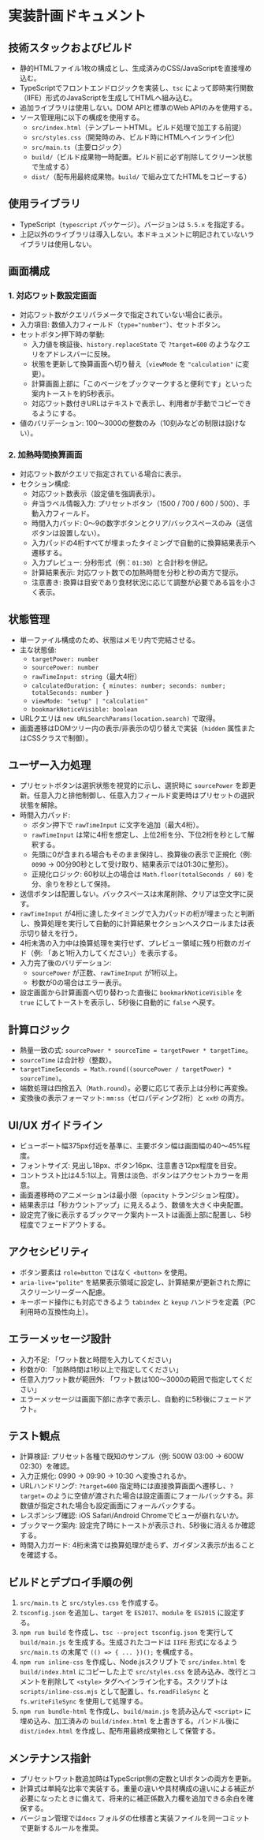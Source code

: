 # 実装計画ドキュメント

## 技術スタックおよびビルド
- 静的HTMLファイル1枚の構成とし、生成済みのCSS/JavaScriptを直接埋め込む。
- TypeScriptでフロントエンドロジックを実装し、`tsc` によって即時実行関数（IIFE）形式のJavaScriptを生成してHTMLへ組み込む。
- 追加ライブラリは使用しない。DOM APIと標準のWeb APIのみを使用する。
- ソース管理用に以下の構成を使用する。
  - `src/index.html`（テンプレートHTML。ビルド処理で加工する前提）
  - `src/styles.css`（開発時のみ、ビルド時にHTMLへインライン化）
  - `src/main.ts`（主要ロジック）
  - `build/`（ビルド成果物一時配置。ビルド前に必ず削除してクリーン状態で生成する）
  - `dist/`（配布用最終成果物。`build/` で組み立てたHTMLをコピーする）

## 使用ライブラリ
- TypeScript（`typescript` パッケージ）。バージョンは `5.5.x` を指定する。
- 上記以外のライブラリは導入しない。本ドキュメントに明記されていないライブラリは使用しない。

## 画面構成
### 1. 対応ワット数設定画面
- 対応ワット数がクエリパラメータで指定されていない場合に表示。
- 入力項目: 数値入力フィールド（`type="number"`）、セットボタン。
- セットボタン押下時の挙動:
  - 入力値を検証後、`history.replaceState` で `?target=600` のようなクエリをアドレスバーに反映。
  - 状態を更新して換算画面へ切り替え（`viewMode` を `"calculation"` に変更）。
  - 計算画面上部に「このページをブックマークすると便利です」といった案内トーストを約5秒表示。
  - 対応ワット数付きURLはテキストで表示し、利用者が手動でコピーできるようにする。
- 値のバリデーション: 100〜3000の整数のみ（10刻みなどの制限は設けない）。

### 2. 加熱時間換算画面
- 対応ワット数がクエリで指定されている場合に表示。
- セクション構成:
  - 対応ワット数表示（設定値を強調表示）。
  - 弁当ラベル情報入力: プリセットボタン（1500 / 700 / 600 / 500）、手動入力フィールド。
  - 時間入力パッド: 0〜9の数字ボタンとクリア/バックスペースのみ（送信ボタンは設置しない）。
  - 入力パッドの4桁すべてが埋まったタイミングで自動的に換算結果表示へ遷移する。
  - 入力プレビュー: 分秒形式（例：`01:30`）と合計秒を併記。
  - 計算結果表示: 対応ワット数での加熱時間を分秒と秒の両方で提示。
  - 注意書き: 換算は目安であり食材状況に応じて調整が必要である旨を小さく表示。

## 状態管理
- 単一ファイル構成のため、状態はメモリ内で完結させる。
- 主な状態値:
  - `targetPower: number`
  - `sourcePower: number`
  - `rawTimeInput: string`（最大4桁）
  - `calculatedDuration: { minutes: number; seconds: number; totalSeconds: number }`
  - `viewMode: "setup" | "calculation"`
  - `bookmarkNoticeVisible: boolean`
- URLクエリは `new URLSearchParams(location.search)` で取得。
- 画面遷移はDOMツリー内の表示/非表示の切り替えで実装（`hidden` 属性またはCSSクラスで制御）。

## ユーザー入力処理
- プリセットボタンは選択状態を視覚的に示し、選択時に `sourcePower` を即更新。任意入力と排他制御し、任意入力フィールド変更時はプリセットの選択状態を解除。
- 時間入力パッド:
  - ボタン押下で `rawTimeInput` に文字を追加（最大4桁）。
  - `rawTimeInput` は常に4桁を想定し、上位2桁を分、下位2桁を秒として解釈する。
  - 先頭に0が含まれる場合もそのまま保持し、換算後の表示で正規化（例: `0090` → 00分90秒として受け取り、結果表示では01:30に整形）。
  - 正規化ロジック: 60秒以上の場合は `Math.floor(totalSeconds / 60)` を分、余りを秒として保持。
- 送信ボタンは配置しない。バックスペースは末尾削除、クリアは空文字に戻す。
- `rawTimeInput` が4桁に達したタイミングで入力パッドの桁が埋まったと判断し、換算処理を実行して自動的に計算結果セクションへスクロールまたは表示切り替えを行う。
- 4桁未満の入力中は換算処理を実行せず、プレビュー領域に残り桁数のガイド（例: 「あと1桁入力してください」）を表示する。
- 入力完了後のバリデーション:
  - `sourcePower` が正数、`rawTimeInput` が1桁以上。
  - 秒数が0の場合はエラー表示。
- 設定画面から計算画面へ切り替わった直後に `bookmarkNoticeVisible` を `true` にしてトーストを表示し、5秒後に自動的に `false` へ戻す。

## 計算ロジック
- 熱量一致の式: `sourcePower * sourceTime = targetPower * targetTime`。
- `sourceTime` は合計秒（整数）。
- `targetTimeSeconds = Math.round((sourcePower / targetPower) * sourceTime)`。
- 端数処理は四捨五入（`Math.round`）。必要に応じて表示上は分秒に再変換。
- 変換後の表示フォーマット: `mm:ss`（ゼロパディング2桁）と `xx秒` の両方。

## UI/UX ガイドライン
- ビューポート幅375px付近を基準に、主要ボタン幅は画面幅の40〜45%程度。
- フォントサイズ: 見出し18px、ボタン16px、注意書き12px程度を目安。
- コントラスト比は4.5:1以上。背景は淡色、ボタンはアクセントカラーを用意。
- 画面遷移時のアニメーションは最小限（`opacity` トランジション程度）。
- 結果表示は「秒カウントアップ」に見えるよう、数値を大きく中央配置。
- 設定完了後に表示するブックマーク案内トーストは画面上部に配置し、5秒程度でフェードアウトする。

## アクセシビリティ
- ボタン要素は `role=button` ではなく `<button>` を使用。
- `aria-live="polite"` を結果表示領域に設定し、計算結果が更新された際にスクリーンリーダーへ配慮。
- キーボード操作にも対応できるよう `tabindex` と `keyup` ハンドラを定義（PC利用時の互換性向上）。

## エラーメッセージ設計
- 入力不足: 「ワット数と時間を入力してください」
- 秒数が0: 「加熱時間は1秒以上で指定してください」
- 任意入力ワット数が範囲外: 「ワット数は100〜3000の範囲で指定してください」
- エラーメッセージは画面下部に赤字で表示し、自動的に5秒後にフェードアウト。

## テスト観点
- 計算検証: プリセット各種で既知のサンプル（例: 500W 03:00 → 600W 02:30）を確認。
- 入力正規化: 0990 → 09:90 → 10:30 へ変換されるか。
- URLハンドリング: `?target=600` 指定時には直接換算画面へ遷移し、`?target=` のように空値が渡された場合は設定画面にフォールバックする。非数値が指定された場合も設定画面にフォールバックする。
- レスポンシブ確認: iOS Safari/Android Chromeでビューが崩れないか。
- ブックマーク案内: 設定完了時にトーストが表示され、5秒後に消えるか確認する。
- 時間入力ガード: 4桁未満では換算処理が走らず、ガイダンス表示が出ることを確認する。

## ビルドとデプロイ手順の例
1. `src/main.ts` と `src/styles.css` を作成する。
2. `tsconfig.json` を追加し、`target` を `ES2017`、`module` を `ES2015` に設定する。
3. `npm run build` を作成し、`tsc --project tsconfig.json` を実行して `build/main.js` を生成する。生成されたコードは `IIFE` 形式になるよう `src/main.ts` の末尾で `(() => { ... })();` を構成する。
4. `npm run inline-css` を作成し、Node.jsスクリプトで `src/index.html` を `build/index.html` にコピーした上で `src/styles.css` を読み込み、改行とコメントを削除して `<style>` タグへインライン化する。スクリプトは `scripts/inline-css.mjs` として配置し、`fs.readFileSync` と `fs.writeFileSync` を使用して処理する。
5. `npm run bundle-html` を作成し、`build/main.js` を読み込んで `<script>` に埋め込み、加工済みの `build/index.html` を上書きする。バンドル後に `dist/index.html` を作成し、配布用最終成果物として保管する。

## メンテナンス指針
- プリセットワット数追加時はTypeScript側の定数とUIボタンの両方を更新。
- 計算式は単純な比率で実装する。重量の違いや具材構成の違いによる補正が必要になったときに備えて、将来的に補正係数入力欄を追加できる余白を確保する。
- バージョン管理では`docs` フォルダの仕様書と実装ファイルを同一コミットで更新するルールを推奨。
